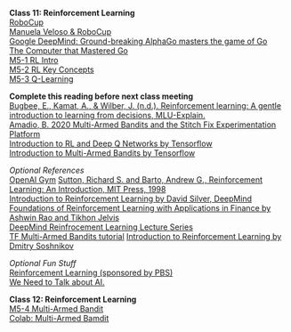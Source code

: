 **Class 11: Reinforcement Learning**  
[RoboCup](https://www.robocup.org/a_brief_history_of_robocup)  
[Manuela Veloso & RoboCup](https://www.youtube.com/watch?v=tAd1IeovyY8)  
[Google DeepMind: Ground-breaking AlphaGo masters the game of Go](https://www.youtube.com/watch?v=SUbqykXVx0A)  
[The Computer that Mastered Go](https://www.youtube.com/watch?v=g-dKXOlsf98)  
[M5-1 RL Intro](https://www.dropbox.com/scl/fi/pbxmgn7a4wvvkiysy6atj/M5-1-RL-intro-slides.pptx?rlkey=s7wwc17scgt4sm9gwtqd8kxvz&dl=0)  
[M5-2 RL Key Concepts](https://www.dropbox.com/scl/fi/ydyp139jeuy7p728r4vmg/M5-2-RL-key-concepts.pptx?rlkey=txrz6uft2sgwom07ag5njekkn&dl=0)  
[M5-3 Q-Learning](https://www.dropbox.com/scl/fi/tgxt8bnkq1v9xjhqs09hc/M5-3-Q-Learning.pptx?rlkey=w153s1528pzexstj7b0tfwjf0&dl=0)  

**Complete this reading before next class meeting**  
[Bugbee, E., Kamat, A., & Wilber, J. (n.d.). Reinforcement learning: A gentle introduction to learning from decisions, MLU-Explain.](https://mlu-explain.github.io/reinforcement-learning/)  
[Amadio, B. 2020 Multi-Armed Bandits and the Stitch Fix Experimentation Platform](https://multithreaded.stitchfix.com/blog/2020/08/05/bandits/)  
[Introduction to RL and Deep Q Networks by Tensorflow](https://www.tensorflow.org/agents/tutorials/0_intro_rl)  
[Introduction to Multi-Armed Bandits by Tensorflow](https://www.tensorflow.org/agents/tutorials/intro_bandit)  

*Optional References*  
[OpenAI Gym](https://openai.com/blog/openai-gym-beta/)
[Sutton, Richard S. and Barto, Andrew G., Reinforcement Learning: An Introduction, MIT Press, 1998](http://www.incompleteideas.net/book/the-book-2nd.html)  
[Introduction to Reinforcement Learning by David Silver, DeepMind](https://www.deepmind.com/learning-resources/introduction-to-reinforcement-learning-with-david-silver)  
[Foundations of Reinforcement Learning with Applications in Finance by Ashwin Rao and Tikhon Jelvis](https://stanford.edu/~ashlearn/RLForFinanceBook/book.pdf)  
[DeepMind Reinfrocement Learning Lecture Series](https://www.deepmind.com/learning-resources/reinforcement-learning-lecture-series-2021)  
[TF Multi-Armed Bandits tutorial](https://colab.research.google.com/github/tensorflow/agents/blob/master/docs/tutorials/bandits_tutorial.ipynb) 
[Introduction to Reinforcement Learning by Dmitry Soshnikov](https://github.com/microsoft/ML-For-Beginners/tree/main/8-Reinforcement)  

*Optional Fun Stuff*  
[Reinforcement Learning (sponsored by PBS)](https://www.youtube.com/watch?v=nIgIv4IfJ6s&list=PL8dPuuaLjXtO65LeD2p4_Sb5XQ51par_b&index=10)  
[We Need to Talk about AI.](https://www.imdb.com/title/tt7658158/?ref_=nm_flmg_slf_2)  

**Class 12: Reinforcement Learning**  
[M5-4 Multi-Armed Bandit](https://www.dropbox.com/scl/fi/k1a3cb07vz8l0ayhtybje/M5-4-multi-armed-bandit.pptx?rlkey=jdvypkrqeq0q44t6f5l71cyv9&dl=0)  
[Colab: Multi-Armed Bamdit](https://colab.research.google.com/drive/1BH2b_rMNcMH-4jalYrvkYBF3-SQMo3LQ?usp=sharing#scrollTo=u69R0qx0Xxnp)  

